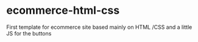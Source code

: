 # ecommerce-html-css
First template for ecommerce site based mainly on HTML /CSS and a little JS for the buttons
